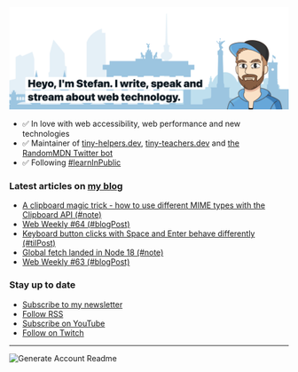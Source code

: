 <img alt="Heyo, I'm Stefan. I write and speak about web technology." src="https://raw.githubusercontent.com/stefanjudis/stefanjudis/main/screenshot.png">

- ✅ In love with web accessibility, web performance and new technologies
- ✅ Maintainer of [tiny-helpers.dev](https://tiny-helpers.dev), [tiny-teachers.dev](https://tiny-teachers.dev/) and [the RandomMDN Twitter bot](https://twitter.com/randomMDN)
- ✅ Following [#learnInPublic](https://www.stefanjudis.com/today-i-learned/)
### Latest articles on [my blog](https://www.stefanjudis.com)

<!-- BLOG-POST-LIST:START -->
- [A clipboard magic trick - how to use different MIME types with the Clipboard API &lpar;#note&rpar;](https://www.stefanjudis.com/notes/a-clipboard-magic-trick-how-to-use-different-mime-types-with-the-clipboard/)
- [Web Weekly #64 &lpar;#blogPost&rpar;](https://www.stefanjudis.com/blog/web-weekly-64/)
- [Keyboard button clicks with Space and Enter behave differently &lpar;#tilPost&rpar;](https://www.stefanjudis.com/today-i-learned/keyboard-button-clicks-with-space-and-enter-behave-differently/)
- [Global fetch landed in Node 18 &lpar;#note&rpar;](https://www.stefanjudis.com/notes/global-fetch-landed-in-node-18/)
- [Web Weekly #63 &lpar;#blogPost&rpar;](https://www.stefanjudis.com/blog/web-weekly-63/)
<!-- BLOG-POST-LIST:END -->

### Stay up to date

- [Subscribe to my newsletter](https://www.stefanjudis.com/newsletter/)
- [Follow RSS](https://www.stefanjudis.com/feeds/)
- [Subscribe on YouTube](https://youtube.com/c/stefanjudis)
- [Follow on Twitch](https://www.twitch.tv/stefanjudis)

---

![Generate Account Readme](https://github.com/stefanjudis/stefanjudis/workflows/Generate%20Account%20Readme/badge.svg)

